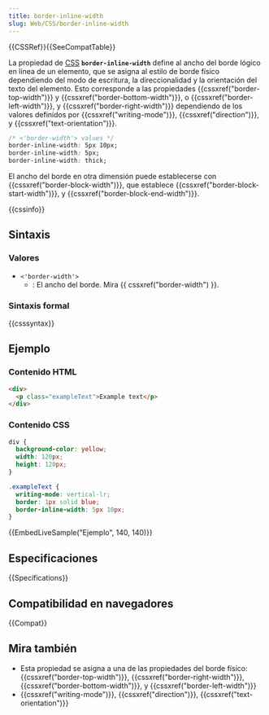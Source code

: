 ```yaml
---
title: border-inline-width
slug: Web/CSS/border-inline-width
---
```


{{CSSRef}}{{SeeCompatTable}}

La propiedad de [CSS](/es/docs/Web/CSS) **`border-inline-width`** define al ancho del borde lógico en línea de un elemento, que se asigna al estilo de borde físico dependiendo del modo de escritura, la direccionalidad y la orientación del texto del elemento. Esto corresponde a las propiedades {{cssxref("border-top-width")}} y {{cssxref("border-bottom-width")}}, o {{cssxref("border-left-width")}}, y {{cssxref("border-right-width")}} dependiendo de los valores definidos por {{cssxref("writing-mode")}}, {{cssxref("direction")}}, y {{cssxref("text-orientation")}}.

```css
/* <'border-width'> values */
border-inline-width: 5px 10px;
border-inline-width: 5px;
border-inline-width: thick;
```

El ancho del borde en otra dimensión puede establecerse con {{cssxref("border-block-width")}}, que establece {{cssxref("border-block-start-width")}}, y {{cssxref("border-block-end-width")}}.

{{cssinfo}}

## Sintaxis

### Valores

- `<'border-width'>`
  - : El ancho del borde. Mira {{ cssxref("border-width") }}.

### Sintaxis formal

{{csssyntax}}

## Ejemplo

### Contenido HTML

```html
<div>
  <p class="exampleText">Example text</p>
</div>
```

### Contenido CSS

```css
div {
  background-color: yellow;
  width: 120px;
  height: 120px;
}

.exampleText {
  writing-mode: vertical-lr;
  border: 1px solid blue;
  border-inline-width: 5px 10px;
}
```

{{EmbedLiveSample("Ejemplo", 140, 140)}}

## Especificaciones

{{Specifications}}

## Compatibilidad en navegadores

{{Compat}}

## Mira también

- Esta propiedad se asigna a una de las propiedades del borde físico:{{cssxref("border-top-width")}}, {{cssxref("border-right-width")}}, {{cssxref("border-bottom-width")}}, y {{cssxref("border-left-width")}}
- {{cssxref("writing-mode")}}, {{cssxref("direction")}}, {{cssxref("text-orientation")}}
